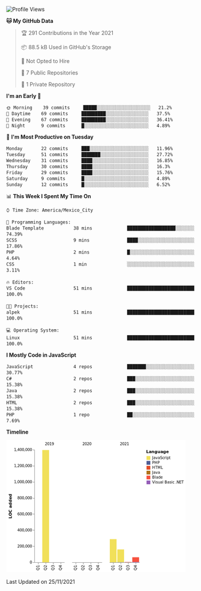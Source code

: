 <!--START_SECTION:waka-->
![Profile Views](http://img.shields.io/badge/Profile%20Views-0-blue)

**🐱 My GitHub Data** 

> 🏆 291 Contributions in the Year 2021
 > 
> 📦 88.5 kB Used in GitHub's Storage 
 > 
> 🚫 Not Opted to Hire
 > 
> 📜 7 Public Repositories 
 > 
> 🔑 1 Private Repository 
 > 
**I'm an Early 🐤** 

```text
🌞 Morning    39 commits     █████░░░░░░░░░░░░░░░░░░░░   21.2% 
🌆 Daytime    69 commits     █████████░░░░░░░░░░░░░░░░   37.5% 
🌃 Evening    67 commits     █████████░░░░░░░░░░░░░░░░   36.41% 
🌙 Night      9 commits      █░░░░░░░░░░░░░░░░░░░░░░░░   4.89%

```
📅 **I'm Most Productive on Tuesday** 

```text
Monday       22 commits     ███░░░░░░░░░░░░░░░░░░░░░░   11.96% 
Tuesday      51 commits     ███████░░░░░░░░░░░░░░░░░░   27.72% 
Wednesday    31 commits     ████░░░░░░░░░░░░░░░░░░░░░   16.85% 
Thursday     30 commits     ████░░░░░░░░░░░░░░░░░░░░░   16.3% 
Friday       29 commits     ████░░░░░░░░░░░░░░░░░░░░░   15.76% 
Saturday     9 commits      █░░░░░░░░░░░░░░░░░░░░░░░░   4.89% 
Sunday       12 commits     █░░░░░░░░░░░░░░░░░░░░░░░░   6.52%

```


📊 **This Week I Spent My Time On** 

```text
⌚︎ Time Zone: America/Mexico_City

💬 Programming Languages: 
Blade Template           38 mins             ██████████████████░░░░░░░   74.39% 
SCSS                     9 mins              ████░░░░░░░░░░░░░░░░░░░░░   17.86% 
PHP                      2 mins              █░░░░░░░░░░░░░░░░░░░░░░░░   4.64% 
CSS                      1 min               ░░░░░░░░░░░░░░░░░░░░░░░░░   3.11%

🔥 Editors: 
VS Code                  51 mins             █████████████████████████   100.0%

🐱‍💻 Projects: 
alpek                    51 mins             █████████████████████████   100.0%

💻 Operating System: 
Linux                    51 mins             █████████████████████████   100.0%

```

**I Mostly Code in JavaScript** 

```text
JavaScript               4 repos             ███████░░░░░░░░░░░░░░░░░░   30.77% 
C#                       2 repos             ███░░░░░░░░░░░░░░░░░░░░░░   15.38% 
Java                     2 repos             ███░░░░░░░░░░░░░░░░░░░░░░   15.38% 
HTML                     2 repos             ███░░░░░░░░░░░░░░░░░░░░░░   15.38% 
PHP                      1 repo              ██░░░░░░░░░░░░░░░░░░░░░░░   7.69%

```


**Timeline**

![Chart not found](https://raw.githubusercontent.com/JorgeGinez/JorgeGinez/main/charts/bar_graph.png) 


 Last Updated on 25/11/2021
<!--END_SECTION:waka-->
